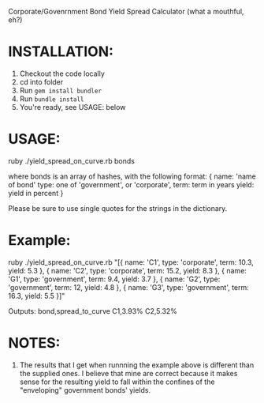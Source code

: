 Corporate/Govenrnment Bond Yield Spread Calculator (what a mouthful, eh?)

INSTALLATION:
=============
1. Checkout the code locally
2. cd into folder
3. Run `gem install bundler`
4. Run `bundle install`
5. You're ready, see USAGE: below

USAGE:
======
ruby ./yield_spread_on_curve.rb bonds

where bonds is an array of hashes, with the following format:
{
  name: 'name of bond'
  type: one of 'government', or 'corporate',
  term: term in years
  yield: yield in percent
}

Please be sure to use single quotes for the strings in the dictionary.

Example:
========
ruby ./yield_spread_on_curve.rb "[{ name: 'C1', type: 'corporate', term: 10.3, yield: 5.3 }, { name: 'C2', type: 'corporate', term: 15.2, yield: 8.3 }, { name: 'G1', type: 'government', term: 9.4, yield: 3.7 }, { name: 'G2', type: 'government', term: 12, yield: 4.8 }, { name: 'G3', type: 'government', term: 16.3, yield: 5.5 }]"

Outputs:
bond,spread_to_curve
C1,3.93%
C2,5.32%

NOTES:
======
1. The results that I get when runnning the example above is different than the supplied ones. I believe that mine are correct because it makes sense for the resulting yield to fall within the confines of the "enveloping" government bonds' yields.
